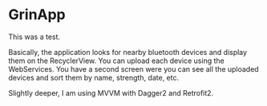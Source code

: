 # GrinApp
This was a test.

Basically, the application looks for nearby bluetooth devices and display them on the RecyclerView. You can upload each device using the WebServices.
You have a second screen were you can see all the uploaded devices and sort them by name, strength, date, etc.

Slightly deeper, I am using MVVM with Dagger2 and Retrofit2.
